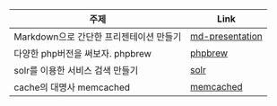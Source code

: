 | 주제                                   | Link                                                                    |
|----------------------------------------|-------------------------------------------------------------------------|
| Markdown으로 간단한 프리젠테이션 만들기| [md-presentation](http://softspot.github.io/study/?doc=md-presentation) | 
| 다양한 php버전을 써보자. phpbrew       | [phpbrew](http://softspot.github.io/study/?doc=phpbrew)                 | 
| solr를 이용한 서비스 검색 만들기       | [solr](http://softspot.github.io/study/?doc=solr)                       | 
| cache의 대명사 memcached               | [memcached](http://softspot.github.io/study/?doc=memcached)             | 
